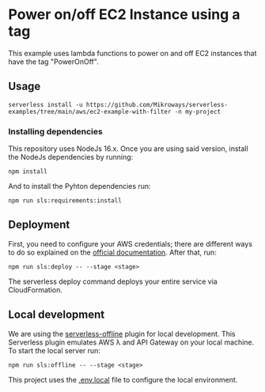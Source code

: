 # Power on/off EC2 Instance using a tag

This example uses lambda functions to power on and off EC2 instances that have the tag "PowerOnOff".

## Usage

```
serverless install -u https://github.com/Mikroways/serverless-examples/tree/main/aws/ec2-example-with-filter -n my-project
```

### Installing dependencies
This repository uses NodeJs 16.x. Once you are using said version, install the NodeJs dependencies by running:

```
npm install
```

And to install the Pyhton dependencies run:
```
npm run sls:requirements:install
```

## Deployment

First, you need to configure your AWS credentials; there are different ways to do so explained on the [official documentation](https://docs.aws.amazon.com/cli/latest/userguide/cli-chap-configure.html). After that, run:
```
npm run sls:deploy -- --stage <stage>
```
The serverless deploy command deploys your entire service via CloudFormation.

## Local development

We are using the [serverless-offline](https://github.com/dherault/serverless-offline) plugin for local development. This Serverless plugin emulates AWS λ and API Gateway on your local machine. To start the local server run:
```
npm run sls:offline -- --stage <stage>
```

This project uses the [.env.local](.env.local) file to configure the local environment.